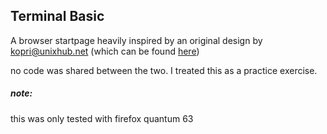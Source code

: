 ## Terminal Basic

A browser startpage heavily inspired by an original design by kopri@unixhub.net (which can be found [here](https://startpages.github.io/startpages/Startpage_kopri-nb/))

no code was shared between the two. I treated this as a practice exercise. 

##### note:

this was only tested with firefox quantum 63